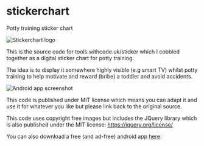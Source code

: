 # stickerchart
Potty training sticker chart

![Stickerchart logo](https://lh3.googleusercontent.com/I_93q6iWrjXxMshlZyB-uJ-07eSVxlTXRVULjOl152NHk462Uw0dPHq7373j5PDMig=w300-rw)

This is the source code for tools.withcode.uk/sticker which I cobbled together as a digital sticker chart for potty training. 

The idea is to display it somewhere highly visible (e.g smart TV) whilst potty training to help motivate and reward (bribe) a toddler and avoid accidents. 

![Android app screenshot](https://lh3.googleusercontent.com/vJ4OFJh_shMXQgmhDcV_s0MfWFBE17awJke0dnM5-rvTswhBWCi4iZtpDIgSnE6gXQ=h900-rw)

This code is published under MIT license which means you can adapt it and use it for whatever you like but please link back to the original source.

This code uses copyright free images but includes the JQuery library which is also published under the MIT license: https://jquery.org/license/

You can also download a free (and ad-free) android app [here](https://play.google.com/store/apps/details?id=com.pddring.stickerchart): 
